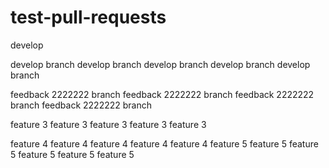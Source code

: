 # test-pull-requests

develop

develop branch develop branch develop branch develop branch develop branch 

feedback 2222222 branch 
feedback 2222222 branch 
feedback 2222222 branch 
feedback 2222222 branch 

feature 3 feature 3 feature 3 feature 3 feature 3 

feature 4 feature 4 feature 4 feature 4 feature 4 
feature 5 feature 5 feature 5 feature 5 feature 5 feature 5 
